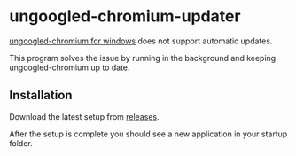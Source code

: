 # ungoogled-chromium-updater

[ungoogled-chromium for windows](https://github.com/ungoogled-software/ungoogled-chromium-windows) does not support automatic updates.

This program solves the issue by running in the background and keeping ungoogled-chromium up to date.

## Installation

Download the latest setup from [releases](https://github.com/free-bots/ungoogled-chromium-updater/releases).

After the setup is complete you should see a new application in your startup folder.
